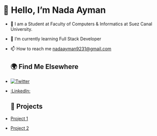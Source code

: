 # 👋 Hello, I’m Nada Ayman
- 🔭 I am a Student at Faculty of Computers & Informatics at Suez Canal University.
- 🌱 I’m currently learning Full Stack Developer
- 📫 How to reach me nadaayman9231@gmail.com
  
  ## 🌍 Find Me Elsewhere

- [![Twitter](https://your-image-url.png)](https://twitter.com/yourtwitter)
- [:LinkedIn:](https://linkedin.com/in/yourlinkedin)

  
  ## 🚀 Projects 

- [Project 1](https://github.com/nadaelsaidy/git_commands)
- [Project 2](https://github.com/nadaelsaidy/HTML_CheatSheet)
